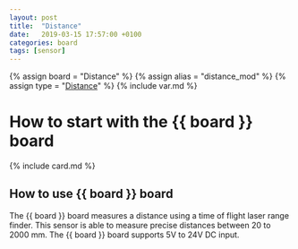 ```yaml
---
layout: post
title:  "Distance"
date:   2019-03-15 17:57:00 +0100
categories: board
tags: [sensor]
---
```

{% assign board = "Distance" %}
{% assign alias = "distance_mod" %}
{% assign type = "[Distance](/module/distance)" %}
{% include var.md %}

# How to start with the {{ board }} board
{% include card.md %}

## How to use {{ board }} board

The {{ board }} board measures a distance using a time of flight laser range finder. This sensor is able to measure precise distances between 20 to 2000 mm.
The {{ board }} board supports 5V to 24V DC input.
